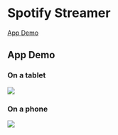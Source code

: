 # Spotify Streamer

[App Demo](#app-demo)

## App Demo <a name="app-demo"></a>

### On a tablet
![](../../../Screenshots/blob/master/spotify-streamer-anim1.gif)

### On a phone
![](../../../Screenshots/blob/master/spotify-streamer-anim2.gif)





